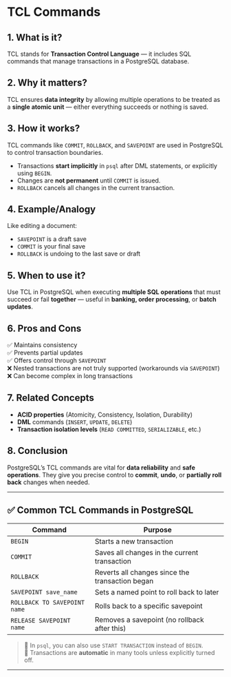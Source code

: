 # TCL Commands 

## 1. What is it?  
TCL stands for **Transaction Control Language** — it includes SQL commands that manage transactions in a PostgreSQL database.

## 2. Why it matters?  
TCL ensures **data integrity** by allowing multiple operations to be treated as a **single atomic unit** — either everything succeeds or nothing is saved.

## 3. How it works?  
TCL commands like `COMMIT`, `ROLLBACK`, and `SAVEPOINT` are used in PostgreSQL to control transaction boundaries.

- Transactions **start implicitly** in `psql` after DML statements, or explicitly using `BEGIN`.
- Changes are **not permanent** until `COMMIT` is issued.
- `ROLLBACK` cancels all changes in the current transaction.

## 4. Example/Analogy  
Like editing a document:  
- `SAVEPOINT` is a draft save  
- `COMMIT` is your final save  
- `ROLLBACK` is undoing to the last save or draft

## 5. When to use it?  
Use TCL in PostgreSQL when executing **multiple SQL operations** that must succeed or fail **together** — useful in **banking, order processing**, or **batch updates**.

## 6. Pros and Cons  
✅ Maintains consistency  
✅ Prevents partial updates  
✅ Offers control through `SAVEPOINT`  
❌ Nested transactions are not truly supported (workarounds via `SAVEPOINT`)  
❌ Can become complex in long transactions

## 7. Related Concepts  
- **ACID properties** (Atomicity, Consistency, Isolation, Durability)  
- **DML** commands (`INSERT`, `UPDATE`, `DELETE`)  
- **Transaction isolation levels** (`READ COMMITTED`, `SERIALIZABLE`, etc.)

## 8. Conclusion  
PostgreSQL’s TCL commands are vital for **data reliability** and **safe operations**. They give you precise control to **commit**, **undo**, or **partially roll back** changes when needed.

---

## ✅ Common TCL Commands in PostgreSQL

| Command                      | Purpose                                         |
|------------------------------|-------------------------------------------------|
| `BEGIN`                      | Starts a new transaction                        |
| `COMMIT`                     | Saves all changes in the current transaction    |
| `ROLLBACK`                   | Reverts all changes since the transaction began |
| `SAVEPOINT save_name`        | Sets a named point to roll back to later        |
| `ROLLBACK TO SAVEPOINT name` | Rolls back to a specific savepoint              |
| `RELEASE SAVEPOINT name`     | Removes a savepoint (no rollback after this)    |

> 🔹 In `psql`, you can also use `START TRANSACTION` instead of `BEGIN`.  
> 🔹 Transactions are **automatic** in many tools unless explicitly turned off.

---
